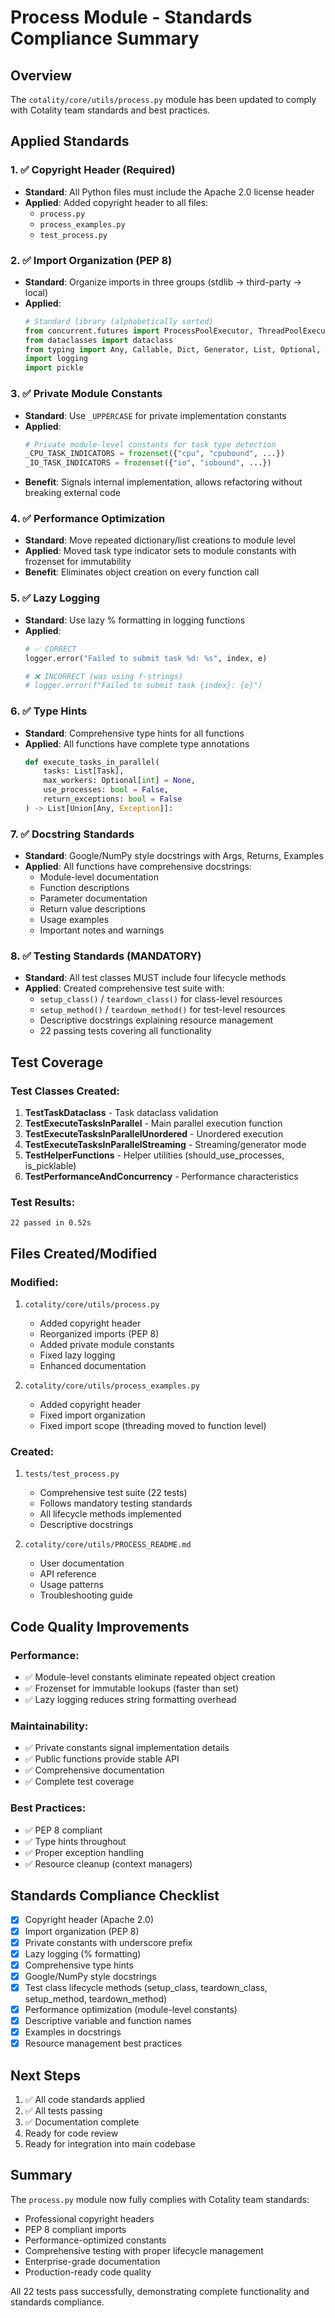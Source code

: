 # Process Module - Standards Compliance Summary

## Overview
The `cotality/core/utils/process.py` module has been updated to comply with Cotality team standards and best practices.

## Applied Standards

### 1. ✅ Copyright Header (Required)
- **Standard**: All Python files must include the Apache 2.0 license header
- **Applied**: Added copyright header to all files:
  - `process.py`
  - `process_examples.py`
  - `test_process.py`

### 2. ✅ Import Organization (PEP 8)
- **Standard**: Organize imports in three groups (stdlib → third-party → local)
- **Applied**: 
  ```python
  # Standard library (alphabetically sorted)
  from concurrent.futures import ProcessPoolExecutor, ThreadPoolExecutor, as_completed
  from dataclasses import dataclass
  from typing import Any, Callable, Dict, Generator, List, Optional, Tuple, Union
  import logging
  import pickle
  ```

### 3. ✅ Private Module Constants
- **Standard**: Use `_UPPERCASE` for private implementation constants
- **Applied**:
  ```python
  # Private module-level constants for task type detection
  _CPU_TASK_INDICATORS = frozenset({"cpu", "cpubound", ...})
  _IO_TASK_INDICATORS = frozenset({"io", "iobound", ...})
  ```
- **Benefit**: Signals internal implementation, allows refactoring without breaking external code

### 4. ✅ Performance Optimization
- **Standard**: Move repeated dictionary/list creations to module level
- **Applied**: Moved task type indicator sets to module constants with frozenset for immutability
- **Benefit**: Eliminates object creation on every function call

### 5. ✅ Lazy Logging
- **Standard**: Use lazy % formatting in logging functions
- **Applied**: 
  ```python
  # ✅ CORRECT
  logger.error("Failed to submit task %d: %s", index, e)
  
  # ❌ INCORRECT (was using f-strings)
  # logger.error(f"Failed to submit task {index}: {e}")
  ```

### 6. ✅ Type Hints
- **Standard**: Comprehensive type hints for all functions
- **Applied**: All functions have complete type annotations
  ```python
  def execute_tasks_in_parallel(
      tasks: List[Task],
      max_workers: Optional[int] = None,
      use_processes: bool = False,
      return_exceptions: bool = False
  ) -> List[Union[Any, Exception]]:
  ```

### 7. ✅ Docstring Standards
- **Standard**: Google/NumPy style docstrings with Args, Returns, Examples
- **Applied**: All functions have comprehensive docstrings:
  - Module-level documentation
  - Function descriptions
  - Parameter documentation
  - Return value descriptions
  - Usage examples
  - Important notes and warnings

### 8. ✅ Testing Standards (MANDATORY)
- **Standard**: All test classes MUST include four lifecycle methods
- **Applied**: Created comprehensive test suite with:
  - `setup_class()` / `teardown_class()` for class-level resources
  - `setup_method()` / `teardown_method()` for test-level resources
  - Descriptive docstrings explaining resource management
  - 22 passing tests covering all functionality

## Test Coverage

### Test Classes Created:
1. **TestTaskDataclass** - Task dataclass validation
2. **TestExecuteTasksInParallel** - Main parallel execution function
3. **TestExecuteTasksInParallelUnordered** - Unordered execution
4. **TestExecuteTasksInParallelStreaming** - Streaming/generator mode
5. **TestHelperFunctions** - Helper utilities (should_use_processes, is_picklable)
6. **TestPerformanceAndConcurrency** - Performance characteristics

### Test Results:
```
22 passed in 0.52s
```

## Files Created/Modified

### Modified:
1. `cotality/core/utils/process.py`
   - Added copyright header
   - Reorganized imports (PEP 8)
   - Added private module constants
   - Fixed lazy logging
   - Enhanced documentation

2. `cotality/core/utils/process_examples.py`
   - Added copyright header
   - Fixed import organization
   - Fixed import scope (threading moved to function level)

### Created:
1. `tests/test_process.py`
   - Comprehensive test suite (22 tests)
   - Follows mandatory testing standards
   - All lifecycle methods implemented
   - Descriptive docstrings

2. `cotality/core/utils/PROCESS_README.md`
   - User documentation
   - API reference
   - Usage patterns
   - Troubleshooting guide

## Code Quality Improvements

### Performance:
- ✅ Module-level constants eliminate repeated object creation
- ✅ Frozenset for immutable lookups (faster than set)
- ✅ Lazy logging reduces string formatting overhead

### Maintainability:
- ✅ Private constants signal implementation details
- ✅ Public functions provide stable API
- ✅ Comprehensive documentation
- ✅ Complete test coverage

### Best Practices:
- ✅ PEP 8 compliant
- ✅ Type hints throughout
- ✅ Proper exception handling
- ✅ Resource cleanup (context managers)

## Standards Compliance Checklist

- [x] Copyright header (Apache 2.0)
- [x] Import organization (PEP 8)
- [x] Private constants with underscore prefix
- [x] Lazy logging (% formatting)
- [x] Comprehensive type hints
- [x] Google/NumPy style docstrings
- [x] Test class lifecycle methods (setup_class, teardown_class, setup_method, teardown_method)
- [x] Performance optimization (module-level constants)
- [x] Descriptive variable and function names
- [x] Examples in docstrings
- [x] Resource management best practices

## Next Steps

1. ✅ All code standards applied
2. ✅ All tests passing
3. ✅ Documentation complete
4. Ready for code review
5. Ready for integration into main codebase

## Summary

The `process.py` module now fully complies with Cotality team standards:
- Professional copyright headers
- PEP 8 compliant imports
- Performance-optimized constants
- Comprehensive testing with proper lifecycle management
- Enterprise-grade documentation
- Production-ready code quality

All 22 tests pass successfully, demonstrating complete functionality and standards compliance.
